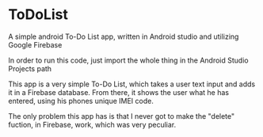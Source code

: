 # ToDoList
A simple android To-Do List app, written in Android studio and utilizing Google Firebase

In order to run this code, just import the whole thing in the Android Studio Projects path

This app is a very simple To-Do List, which takes a user text input and adds it in a Firebase database. 
From there, it shows the user what he has entered, using his phones unique IMEI code.

The only problem this app has is that I never got to make the "delete" fuction, in Firebase, work, which was very peculiar.
